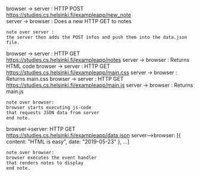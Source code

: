 browser -> server : HTTP POST https://studies.cs.helsinki.fi/exampleapp/new_note  
server -> browser : Does a new HTTP GET to notes 

    note over server : 
    the server then adds the POST infos and push them into the data.json file.

browser -> server :  HTTP GET https://studies.cs.helsinki.fi/exampleapp/notes
server -> browser : Returns HTML code 
browser -> server : HTTP GET https://studies.cs.helsinki.fi/exampleapp/main.css 
server -> browser : Returns main.css
browser -> server : HTTP GET https://studies.cs.helsinki.fi/exampleapp/main.js 
server -> browser : Returns main.js

    note over browser:
    browser starts executing js-code
    that requests JSON data from server 
    end note.

browser->server: HTTP GET https://studies.cs.helsinki.fi/exampleapp/data.json
server-->browser: [{ content: "HTML is easy", date: "2019-05-23" }, ...]

    note over browser:
    browser executes the event handler
    that renders notes to display
    end note.